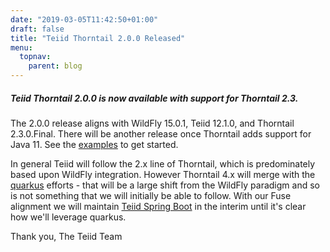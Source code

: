 ```yaml
---
date: "2019-03-05T11:42:50+01:00"
draft: false
title: "Teiid Thorntail 2.0.0 Released"
menu:
  topnav:
    parent: blog
---
```


##### Teiid Thorntail 2.0.0 is now available with support for Thorntail 2.3.

<!--more-->

The 2.0.0 release aligns with WildFly 15.0.1, Teiid 12.1.0, and Thorntail 2.3.0.Final.  There will be another release once Thorntail adds support for Java 11.  See the [examples](https://github.com/teiid/teiid-thorntail/tree/master/examples) to get started.  

In general Teiid will follow the 2.x line of Thorntail, which is predominately based upon WildFly integration.  However Thorntail 4.x will merge with the [quarkus](quarkus.io) efforts - that will be a large shift from the WildFly paradigm and so is not something that we will initially be able to follow.  With our Fuse alignment we will maintain [Teiid Spring Boot](https://github.com/teiid/teiid-spring-boot) in the interim until it's clear how we'll leverage quarkus.

Thank you, 
The Teiid Team
